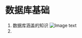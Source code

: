 # 数据库基础
1. 数据库涵盖的知识
![Image text](https://github.com/Alan-First/BigData/tree/main/picture/1654680864072.jpg)
2. 
